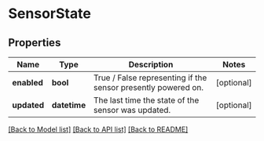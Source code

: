 # SensorState

## Properties
Name | Type | Description | Notes
------------ | ------------- | ------------- | -------------
**enabled** | **bool** | True / False representing if the sensor presently powered on. | [optional] 
**updated** | **datetime** | The last time the state of the sensor was updated. | [optional] 

[[Back to Model list]](../README.md#documentation-for-models) [[Back to API list]](../README.md#documentation-for-api-endpoints) [[Back to README]](../README.md)

